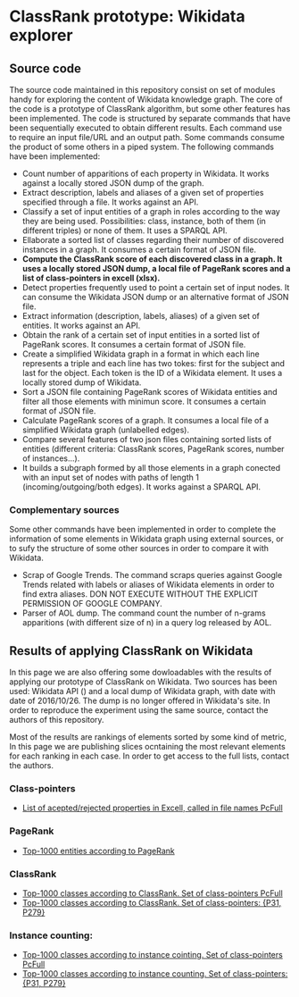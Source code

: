 # ClassRank prototype: Wikidata explorer

## Source code
The source code maintained in this repository consist on set of modules handy for exploring the content of Wikidata knowledge graph. The core of the code is a prototype of ClassRank algorithm, but some other features has been implemented. The code is structured by separate commands that have been sequentially executed to obtain different results. Each command use to require an input file/URL and  an output path. Some commands consume the product of some others in a piped system. The following commands have been implemented:


- Count number of apparitions of each property in Wikidata. It works against a locally stored JSON dump of the graph.
- Extract description, labels and aliases of a given set of properties specified through a file. It works against an API.
- Classify a set of input entities of a graph in roles according to the way they are being used. Possibilities: class, instance, both of them (in different triples) or none of them. It uses a SPARQL API.
- Ellaborate a sorted list of classes regarding their number of discovered instances in a graph. It consumes a certain format of JSON file.
- **Compute the ClassRank score of each discovered class in a graph. It uses a locally stored JSON dump, a local file of PageRank scores and a list of class-pointers in excell (xlsx).**
- Detect properties frequently used to point a certain set of input nodes. It can consume the Wikidata JSON dump or an alternative format of JSON file.
- Extract information (description, labels, aliases) of a given set of entities. It works against an API.
- Obtain the rank of a certain set of input entities in a sorted list of PageRank scores. It consumes a certain format of JSON file.
- Create a simplified Wikidata graph in a format in which each line represents a triple and each line has two tokes: first for the subject and last for the object. Each token is the ID of a Wikidata element. It uses a locally stored dump of Wikidata.
- Sort a JSON file containing PageRank scores of Wikidata entities and filter all those elements with minimun score. It consumes a certain format of JSON file.
- Calculate PageRank scores of a graph. It consumes a local file of a simplified Wikidata graph (unlabelled edges).
- Compare several features of two json files containing sorted lists of entities (different criteria: ClassRank scores, PageRank scores, number of instances...).
- It builds a subgraph formed by all those elements in a graph conected with an input set of nodes with paths of length 1 (incoming/outgoing/both edges). It works against a SPARQL API.

### Complementary sources
Some other commands have been implemented in order to complete the information of some elements in Wikidata graph using external sources, or to sufy the structure of some other sources in order to compare it with Wikidata.


- Scrap of Google Trends. The command scraps queries against Google Trends related with labels or aliases of Wikidata elements in order to find extra aliases. DON NOT EXECUTE WITHOUT THE EXPLICIT PERMISSION OF GOOGLE COMPANY.
- Parser of AOL dump. The command count the number of n-grams apparitions (with different size of n) in a query log released by AOL.


## Results of applying ClassRank on Wikidata
In this page we are also offering some dowloadables with the results of applying our prototype of ClassRank on Wikidata. Two sources has been used: Wikidata API () and a local dump of Wikidata graph, with date with date of 2016/10/26. The dump is no longer offered in Wikidata's site. In order to reproduce the experiment using the same source, contact the authors of this repository.

Most of the results are rankings of elements sorted by some kind of metric, In this page we are publishing slices ocntaining the most relevant elements for each ranking in each case. In order to get access to the full lists, contact the authors.

### Class-pointers
* [List of acepted/rejected properties in Excell, called in file names PcFull](https://github.com/DaniFdezAlvarez/wikidataExplorer/raw/master/results/acepted_and_rejected_class_pointers.xlsx)

### PageRank
* [Top-1000 entities according to PageRank](https://raw.githubusercontent.com/DaniFdezAlvarez/wikidataExplorer/master/results/pagerank_summary_top1000.json)

### ClassRank
* [Top-1000 classes according to ClassRank. Set of class-pointers PcFull](https://raw.githubusercontent.com/DaniFdezAlvarez/wikidataExplorer/master/results/classrank_summary_PcFull_top1000.json)
* [Top-1000 classes according to ClassRank. Set of class-pointers: {P31, P279}](https://raw.githubusercontent.com/DaniFdezAlvarez/wikidataExplorer/master/results/classrank_summary_Pc2_top1000.json)

### Instance counting:
* [Top-1000 classes according to instance cointing. Set of class-pointers PcFull](https://raw.githubusercontent.com/DaniFdezAlvarez/wikidataExplorer/master/results/instance_counts_summary_PcFULL_top1000.json)
* [Top-1000 classes according to instance counting. Set of class-pointers: {P31, P279}](https://raw.githubusercontent.com/DaniFdezAlvarez/wikidataExplorer/master/results/instance_counts_summary_Pc2_top1000.json) 
